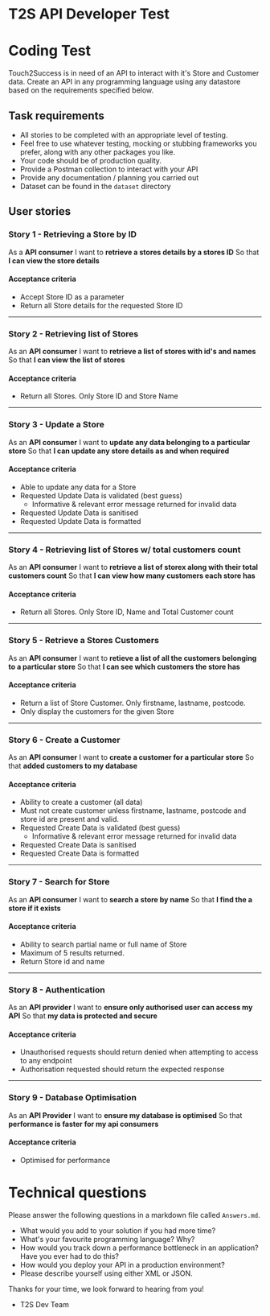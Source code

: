 T2S API Developer Test
==================================

# Coding Test

Touch2Success is in need of an API to interact with it's Store and Customer data. Create an API in any programming language using any datastore based on the requirements specified below.


## Task requirements

- All stories to be completed with an appropriate level of testing.
- Feel free to use whatever testing, mocking or stubbing frameworks you prefer, along with any other packages you like.
- Your code should be of production quality.
- Provide a Postman collection to interact with your API
- Provide any documentation / planning you carried out
- Dataset can be found in the `dataset` directory


## User stories

### Story 1 - Retrieving a Store by ID
As a **API consumer**
I want to **retrieve a stores details by a stores ID**
So that **I can view the store details**

#### Acceptance criteria

* Accept Store ID as a parameter
* Return all Store details for the requested Store ID

---

### Story 2 - Retrieving list of Stores

As an **API consumer**
I want to **retrieve a list of stores with id's and names**
So that **I can view the list of stores**

#### Acceptance criteria

* Return all Stores. Only Store ID and Store Name

---

### Story 3 - Update a Store

As an **API consumer**
I want to **update any data belonging to a particular store**
So that **I can update any store details as and when required**

#### Acceptance criteria

* Able to update any data for a Store
* Requested Update Data is validated (best guess)
    * Informative &amp; relevant error message returned for invalid data
* Requested Update Data is sanitised
* Requested Update Data is formatted

---

### Story 4 - Retrieving list of Stores w/ total customers count

As an **API consumer**
I want to **retrieve a list of storex along with their total customers count**
So that **I can view how many customers each store has**

#### Acceptance criteria

* Return all Stores. Only Store ID, Name and Total Customer count

---

### Story 5 - Retrieve a Stores Customers

As an **API consumer**
I want to **retieve a list of all the customers belonging to a particular store**
So that **I can see which customers the store has**

#### Acceptance criteria

* Return a list of Store Customer. Only firstname, lastname, postcode.
* Only display the customers for the given Store

---

### Story 6 - Create a Customer

As an **API consumer**
I want to **create a customer for a particular store**
So that **added customers to my database**

#### Acceptance criteria

* Ability to create a customer (all data)
* Must not create customer unless firstname, lastname, postcode and store id are present and valid.
* Requested Create Data is validated (best guess)
    * Informative &amp; relevant error message returned for invalid data
* Requested Create Data is sanitised
* Requested Create Data is formatted

---

### Story 7 - Search for Store

As an **API consumer**
I want to **search a store by name**
So that **I find the a store if it exists**

#### Acceptance criteria

* Ability to search partial name or full name of Store
* Maximum of 5 results returned.
* Return Store id and name

---

### Story 8 - Authentication

As an **API provider**
I want to **ensure only authorised user can access my API**
So that **my data is protected and secure**

#### Acceptance criteria

* Unauthorised requests should return denied when attempting to access to any endpoint
* Authorisation requested should return the expected response

---

### Story 9 - Database Optimisation

As an **API Provider**
I want to **ensure my database is optimised**
So that **performance is faster for my api consumers**

#### Acceptance criteria

* Optimised for performance



# Technical questions

Please answer the following questions in a markdown file called `Answers.md`.

* What would you add to your solution if you had more time?
* What's your favourite programming language? Why?
* How would you track down a performance bottleneck in an application? Have you ever had to do this?
* How would you deploy your API in a production environment?
* Please describe yourself using either XML or JSON.


Thanks for your time, we look forward to hearing from you!
- T2S Dev Team